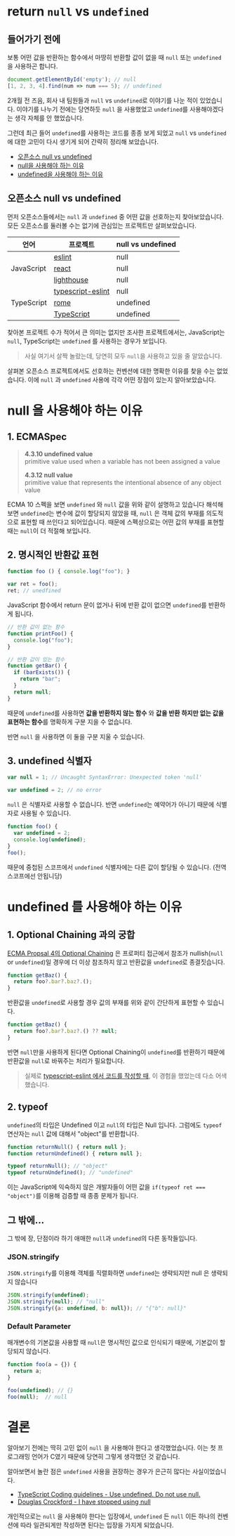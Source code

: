# return `null` vs `undefined`

## 들어가기 전에

보통 어떤 값을 반환하는 함수에서 마땅히 반환할 값이 없을 때 `null` 또는 `undefined` 을 사용하곤 합니다.

```js
document.getElementById('empty'); // null
[1, 2, 3, 4].find(num => num === 5); // undefined
```

2개월 전 즈음, 회사 내 팀원들과 `null` vs `undefined`로 이야기를 나눈 적이 있었습니다. 이야기를 나누기 전에는 당연하듯 `null` 을 사용했었고 `undefined`를 사용해야겠다는 생각 자체를 안 했었습니다.

그런데 최근 들어 `undefined`를 사용하는 코드를 종종 보게 되었고 `null` vs `undefined`에 대한 고민이 다시 생기게 되어 간략히 정리해 보았습니다.

* [오픈소스 null vs undefined](#오픈소스-null-vs-undefined)
* [null을 사용해야 하는 이유](#null-을-사용해야-하는-이유)
* [undefined을 사용해야 하는 이유](#undefined-를-사용해야-하는-이유)

## 오픈소스 null vs undefined

먼저 오픈소스들에서는 `null` 과 `undefined` 중 어떤 값을 선호하는지 찾아보았습니다. 모든 오픈소스를 둘러볼 수는 없기에 관심있는 프로젝트만 살펴보았습니다.

<table>
<thead>
<tr>
    <th>언어</th>
    <th>프로젝트</th>
    <th>null vs undefined</th>
</tr>
</thead>
<tbody>
<tr>
    <td rowspan=3>JavaScript</td>
    <td><a href='https://github.com/eslint/eslint'>eslint</a></td>
    <td>null</td>
</tr>
<tr>
    <td><a href='https://github.com/facebook/react'>react</a></td>
    <td>null</td>
</tr>
<tr>
    <td><a href='https://github.com/GoogleChrome/lighthouse'>lighthouse</a></td>
    <td>null</td>
</tr>
<tr>
    <td rowspan=3>TypeScript</td>
    <td><a href='https://github.com/typescript-eslint/typescript-eslint'>typescript-eslint</a></td>
    <td>null</td>
</tr>
<tr>
    <td><a href='https://github.com/romefrontend/rome'> rome </a></td>
    <td>undefined</td>
</tr>
<tr>
    <td><a href='https://github.com/microsoft/TypeScript'> TypeScript</a></td>
    <td>undefined</td>
</tr>

</tbody>
</table>

찾아본 프로젝트 수가 적어서 큰 의미는 없지만 조사한 프로젝트에서는, JavaScript는 `null`, TypeScript는 `undefined` 를 사용하는 경우가 보입니다.

> 사실 여기서 살짝 놀랐는데, 당연히 모두 `null`을 사용하고 있을 줄 알았습니다.

살펴본 오픈소스 프로젝트에서도 선호하는 컨벤션에 대한 명확한 이유를 찾을 수는 없었습니다. 이에 `null` 과 `undefined` 사용에 각각 어떤 장점이 있는지 알아보았습니다.

# null 을 사용해야 하는 이유

## 1. ECMASpec

> **4.3.10 undefined value**  
> primitive value used when a variable has not been assigned a value 
> 
> **4.3.12 null value**  
> primitive value that represents the intentional absence of any object value

ECMA 10 스펙을 보면 `undefined` 와 `null` 값을 위와 같이 설명하고 있습니다
해석해 보면 `undefined`는 변수에 값이 할당되지 않았을 때, `null` 은 객체 값의 부재를 의도적으로 표현할 때 쓰인다고 되어있습니다. 때문에 스펙상으로는 어떤 값의 부재를 표현할 때는 `null`이 더 적절해 보입니다.

## 2. 명시적인 반환값 표현

```js
function foo () { console.log("foo"); }

var ret = foo();
ret; // unedfined
```

JavaScript 함수에서 return 문이 없거나 뒤에 반환 값이 없으면 `undefined`를 반환하게 됩니다. 

```js
// 반환 값이 없는 함수
function printFoo() {
  console.log("foo");
}

// 반환 값이 있는 함수
function getBar() {
  if (barExists()) {
    return "bar";
  }
  return null;
}
```

때문에 `undefined`를 사용하면 **값을 반환하지 않는 함수** 와 **값을 반환 하지만 없는 값을 표현하는 함수**를 명확하게 구분 지을 수 없습니다.

반면 `null` 을 사용하면 이 둘을 구분 지울 수 있습니다.

## 3. undefined 식별자

```js
var null = 1; // Uncaught SyntaxError: Unexpected token 'null'

var undefined = 2; // no error
```

`null` 은 식별자로 사용할 수 없습니다. 반면 `undefined`는 예약어가 아니기 때문에 식별자로 사용될 수 있습니다.

```js
function foo() {
  var undefined = 2;
  console.log(undefined);
}
foo();
```

때문에 중첩된 스코프에서 `undefined` 식별자에는 다른 값이 할당될 수 있습니다. (전역스코프에선 안됩니당)

# undefined 를 사용해야 하는 이유

## 1. Optional Chaining 과의 궁합

[ECMA Propsal 4의 Optional Chaining](https://github.com/tc39/proposal-optional-chaining) 은 프로퍼티 접근에서 참조가 nullish(`null` or `undefined`)일 경우에 더 이상 참조하지 않고 반환값을 `undefined`로 종결짓습니다.

```js
function getBaz() {
  return foo?.bar?.baz?.();
}
```

반환값을 `undefined`로 사용할 경우 값의 부재를 위와 같이 간단하게 표현할 수 있습니다.

```js
function getBaz() {
  return foo?.bar?.baz?.() ?? null;
}
```

반면 `null`만을 사용하게 된다면 Optional Chaining이 `undefined`를 반환하기 때문에 반환값을 `null`로 바꿔주는 처리가 필요합니다.

> 실제로 [typescript-eslint 에서 코드를 작성할 때](https://github.com/typescript-eslint/typescript-eslint/pull/2156/files#diff-bcb5a3b3b1ba2154d91dbf1ebd8c54d2R56), 이 경험을 했었는데 다소 어색했습니다.

## 2. typeof

`undefined`의 타입은 Undefined 이고 `null`의 타입은 Null 입니다. 그럼에도 `typeof` 연산자는 `null` 값에 대해서 "object"를 반환합니다.

```js
function returnNull() { return null };
function returnUndefined() { return null };

typeof returnNull(); // "object"
typeof returnUndefined(); // "undefined"
```

이는 JavaScript에 익숙하지 않은 개발자들이 어떤 값을 `if(typeof ret === "object")`를 이용해 검증할 때 종종 문제가 됩니다.

## 그 밖에...

그 밖에 장, 단점이라 하기 애매한 `null`과 `undefined`의 다른 동작들입니다.

### JSON.stringify

`JSON.stringify`를 이용해 객체를 직렬화하면 `undefined`는 생략되지만 null 은 생략되지 않습니다

```js
JSON.stringify(undefined);
JSON.stringify(null); // "null"
JSON.stringify({a: undefined, b: null}); // "{"b": null}"
```

### Default Parameter

매개변수의 기본값을 사용할 때 `null`은 명시적인 값으로 인식되기 때문에, 기본값이 할당되지 않습니다.

```js
function foo(a = {}) {
  return a;
}

foo(undefined); // {}
foo(null);  // null
```

# 결론

알아보기 전에는 딱히 고민 없이 `null` 을 사용해야 한다고 생각했었습니다. 이는 첫 프로그래밍 언어가 C였기 때문에 당연히 그렇게 생각했던 것 같습니다.

알아보면서 놀란 점은 `undefined` 사용을 권장하는 경우가 은근히 많다는 사실이었습니다.
  - [TypeScript Coding guidelines - Use undefined. Do not use null.](https://github.com/Microsoft/TypeScript/wiki/Coding-guidelines#null-and-undefined)
  - [Douglas Crockford - I have stopped using null](https://www.youtube.com/watch?v=PSGEjv3Tqo0&t=563s)

개인적으로는 `null` 을 사용해야 한다는 입장에서, `undefined` 든 `null` 이든 하나의 컨벤션에 따라 일관되게만 작성하면 된다는 입장을 가지게 되었습니다.
